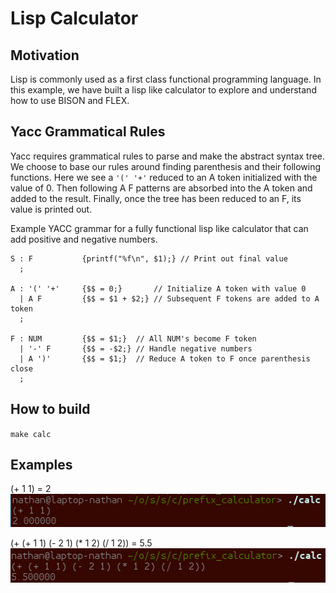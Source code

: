 # Lisp Calculator
## Motivation
Lisp is commonly used as a first class functional programming language. In this example, we have built a lisp like calculator to explore and understand how to use BISON and FLEX.

## Yacc Grammatical Rules
Yacc requires grammatical rules to parse and make the abstract syntax tree. We choose to base our rules around finding parenthesis and their following functions. Here we see a `'(' '+'` reduced to an A token initialized with the value of 0. Then following A F patterns are absorbed into the A token and added to the result. Finally, once the tree has been reduced to an F, its value is printed out.

Example YACC grammar for a fully functional lisp like calculator that can add positive and negative numbers.
~~~
S : F           {printf("%f\n", $1);} // Print out final value
  ;

A : '(' '+'     {$$ = 0;}       // Initialize A token with value 0
  | A F         {$$ = $1 + $2;} // Subsequent F tokens are added to A token
  ;

F : NUM         {$$ = $1;}  // All NUM's become F token
  | '-' F       {$$ = -$2;} // Handle negative numbers
  | A ')'       {$$ = $1;}  // Reduce A token to F once parenthesis close
  ;
~~~

## How to build
`make calc`

## Examples
(+ 1 1) = 2  
![terminal capture](images/example0.png)

(+ (+ 1 1) (- 2 1) (* 1 2) (/ 1 2)) = 5.5  
![terminal capture](images/example1.png)
